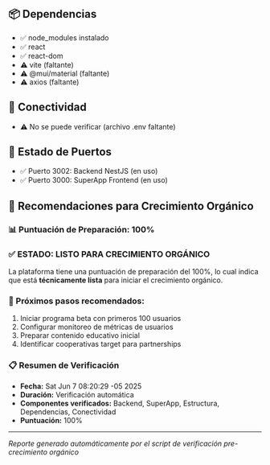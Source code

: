 ## 📦 Dependencias
- ✅ node_modules instalado
- ✅ react
- ✅ react-dom
- ⚠️ vite (faltante)
- ⚠️ @mui/material (faltante)
- ⚠️ axios (faltante)

## 🔌 Conectividad
- ⚠️ No se puede verificar (archivo .env faltante)

## 🔌 Estado de Puertos
- ✅ Puerto 3002: Backend NestJS (en uso)
- ✅ Puerto 3000: SuperApp Frontend (en uso)

## 🎯 Recomendaciones para Crecimiento Orgánico

### 📊 Puntuación de Preparación: 100%

### ✅ ESTADO: LISTO PARA CRECIMIENTO ORGÁNICO

La plataforma tiene una puntuación de preparación del 100%, lo cual indica que está
**técnicamente lista** para iniciar el crecimiento orgánico.

### 🚀 Próximos pasos recomendados:
1. Iniciar programa beta con primeros 100 usuarios
2. Configurar monitoreo de métricas de usuarios
3. Preparar contenido educativo inicial
4. Identificar cooperativas target para partnerships

### 📋 Resumen de Verificación
- **Fecha:** Sat Jun  7 08:20:29 -05 2025
- **Duración:** Verificación automática
- **Componentes verificados:** Backend, SuperApp, Estructura, Dependencias, Conectividad
- **Puntuación:** 100%

---
*Reporte generado automáticamente por el script de verificación pre-crecimiento orgánico*
